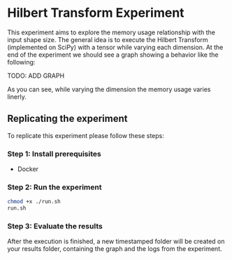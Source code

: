 # Hilbert Transform Experiment

This experiment aims to explore the memory usage relationship with the input shape size.
The general idea is to execute the Hilbert Transform (implemented on SciPy) with a tensor while varying each dimension.
At the end of the experiment we should see a graph showing a behavior like the following:

TODO: ADD GRAPH

As you can see, while varying the dimension the memory usage varies linerly.

## Replicating the experiment

To replicate this experiment please follow these steps:

### Step 1: Install prerequisites

- Docker

### Step 2: Run the experiment

```sh
chmod +x ./run.sh
run.sh
```

### Step 3: Evaluate the results

After the execution is finished, a new timestamped folder will be created on your results folder, containing the graph and the logs from the experiment.
